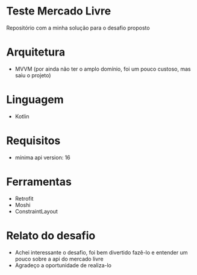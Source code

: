 # Teste Mercado Livre
Repositório com a minha solução para o desafio proposto

# Arquitetura
- MVVM (por ainda não ter o amplo domínio, foi um pouco custoso, mas saiu o projeto)

# Linguagem
- Kotlin

# Requisitos
- mínima api version: 16

# Ferramentas
- Retrofit
- Moshi
- ConstraintLayout

# Relato do desafio
- Achei interessante o desafio, foi bem divertido fazê-lo e entender um pouco sobre a api do mercado livre
- Agradeço a oportunidade de realiza-lo
